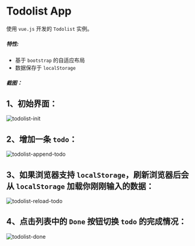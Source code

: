 # Todolist App
使用 `vue.js` 开发的 `Todolist` 实例。

##### 特性:
* 基于 `bootstrap` 的自适应布局
* 数据保存于 `localStorage`

##### 截图：
1、初始界面：
-----------------------------------
![todolist-init](http://res.mrhuo.com/github/todolist-init.png)

2、增加一条 `todo`：
-----------------------------------
![todolist-append-todo](http://res.mrhuo.com/github/todolist-append-todo.png)

3、如果浏览器支持 `localStorage`，刷新浏览器后会从  `localStorage` 加载你刚刚输入的数据：
-----------------------------------
![todolist-reload-todo](http://res.mrhuo.com/github/todolist-append-todo.png)

4、点击列表中的 `Done` 按钮切换 `todo` 的完成情况：
-----------------------------------
![todolist-done](http://res.mrhuo.com/github/todolist-done.png)
